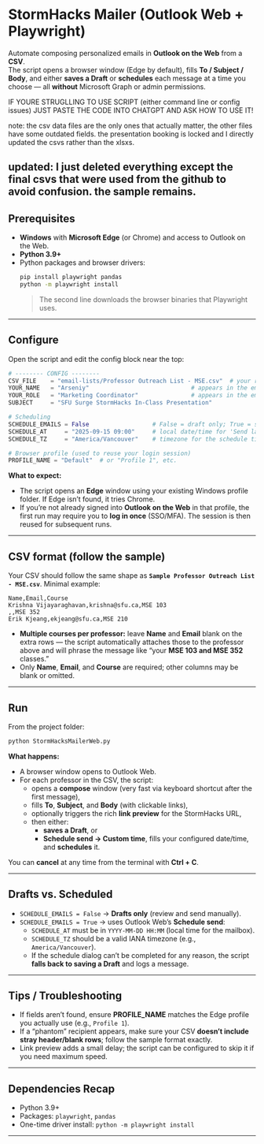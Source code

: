 # StormHacks Mailer (Outlook Web + Playwright)

Automate composing personalized emails in **Outlook on the Web** from a **CSV**.  
The script opens a browser window (Edge by default), fills **To / Subject / Body**, and either **saves a Draft** or **schedules** each message at a time you choose — all **without** Microsoft Graph or admin permissions.

IF YOURE STRUGLLING TO USE SCRIPT (either command line or config issues) JUST PASTE THE CODE INTO CHATGPT AND ASK HOW TO USE IT!

note: the csv data files are the only ones that actually matter, the other files have some outdated fields. the presentation booking is locked and I directly updated the csvs rather than the xlsxs.

updated: I just deleted everything except the final csvs that were used from the github to avoid confusion. the sample remains.
---

## Prerequisites

- **Windows** with **Microsoft Edge** (or Chrome) and access to Outlook on the Web.
- **Python 3.9+**
- Python packages and browser drivers:
  ```bash
  pip install playwright pandas
  python -m playwright install
  ```
  > The second line downloads the browser binaries that Playwright uses.

---

## Configure

Open the script and edit the config block near the top:

```python
# -------- CONFIG --------
CSV_FILE    = "email-lists/Professor Outreach List - MSE.csv"  # your recipients file
YOUR_NAME   = "Arseniy"                             # appears in the email body
YOUR_ROLE   = "Marketing Coordinator"               # appears in the email body
SUBJECT     = "SFU Surge StormHacks In-Class Presentation"

# Scheduling
SCHEDULE_EMAILS = False                  # False = draft only; True = schedule send
SCHEDULE_AT     = "2025-09-15 09:00"     # local date/time for 'Send later'
SCHEDULE_TZ     = "America/Vancouver"    # timezone for the schedule time (IANA name)

# Browser profile (used to reuse your login session)
PROFILE_NAME = "Default"  # or "Profile 1", etc.
```

**What to expect:**  
- The script opens an **Edge** window using your existing Windows profile folder. If Edge isn’t found, it tries Chrome.  
- If you’re not already signed into **Outlook on the Web** in that profile, the first run may require you to **log in once** (SSO/MFA). The session is then reused for subsequent runs.

---

## CSV format (follow the sample)

Your CSV should follow the same shape as **`Sample Professor Outreach List - MSE.csv`**. Minimal example:

```csv
Name,Email,Course
Krishna Vijayaraghavan,krishna@sfu.ca,MSE 103
,,MSE 352
Erik Kjeang,ekjeang@sfu.ca,MSE 210
```

- **Multiple courses per professor:** leave **Name** and **Email** blank on the extra rows — the script automatically attaches those to the professor above and will phrase the message like “your **MSE 103 and MSE 352** classes.”  
- Only **Name**, **Email**, and **Course** are required; other columns may be blank or omitted.

---

## Run

From the project folder:

```bash
python StormHacksMailerWeb.py
```

**What happens:**  
- A browser window opens to Outlook Web.  
- For each professor in the CSV, the script:
  - opens a **compose** window (very fast via keyboard shortcut after the first message),
  - fills **To**, **Subject**, and **Body** (with clickable links),
  - optionally triggers the rich **link preview** for the StormHacks URL,
  - then either:
    - **saves a Draft**, or
    - **Schedule send → Custom time**, fills your configured date/time, and **schedules** it.

You can **cancel** at any time from the terminal with **Ctrl + C**.

---

## Drafts vs. Scheduled

- `SCHEDULE_EMAILS = False` → **Drafts only** (review and send manually).  
- `SCHEDULE_EMAILS = True`  → uses Outlook Web’s **Schedule send**:
  - `SCHEDULE_AT` must be in `YYYY-MM-DD HH:MM` (local time for the mailbox).  
  - `SCHEDULE_TZ` should be a valid IANA timezone (e.g., `America/Vancouver`).  
  - If the schedule dialog can’t be completed for any reason, the script **falls back to saving a Draft** and logs a message.

---

## Tips / Troubleshooting

- If fields aren’t found, ensure **PROFILE_NAME** matches the Edge profile you actually use (e.g., `Profile 1`).  
- If a “phantom” recipient appears, make sure your CSV **doesn’t include stray header/blank rows**; follow the sample format exactly.  
- Link preview adds a small delay; the script can be configured to skip it if you need maximum speed.

---

## Dependencies Recap

- Python 3.9+  
- Packages: `playwright`, `pandas`  
- One-time driver install: `python -m playwright install`

---